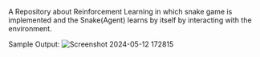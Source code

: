 A Repository about Reinforcement Learning in which snake game is implemented and the Snake(Agent) learns by itself by interacting with the environment.

Sample Output:
![Screenshot 2024-05-12 172815](https://github.com/DweepVartak/Reinforcement-Learning-Snake-game-/assets/116307010/21cad8ca-9c70-4e76-8744-e52ee006f6fe)
